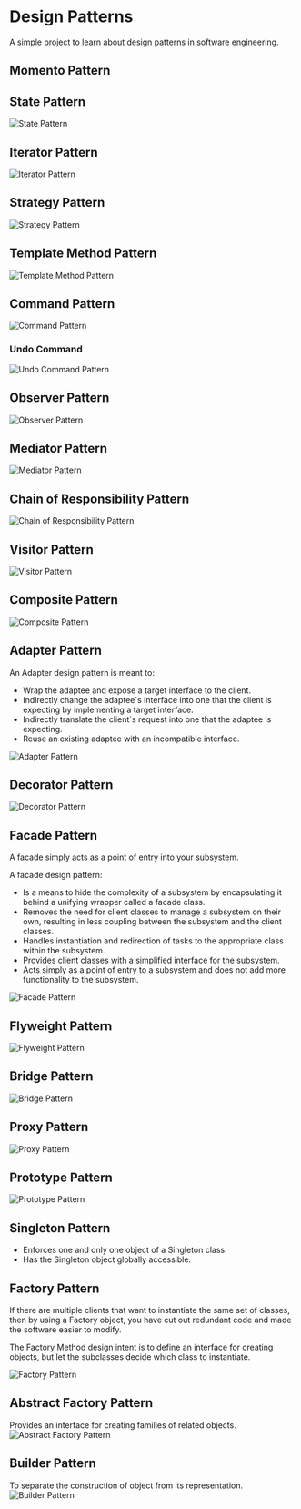 # Design Patterns
A simple project to learn about design patterns in software engineering.

## Momento Pattern


## State Pattern
![State Pattern](./images/state-pattern.svg)

## Iterator Pattern
![Iterator Pattern](./images/iterator-pattern.svg)

## Strategy Pattern
![Strategy Pattern](./images/strategy-pattern.svg)

## Template Method Pattern
![Template Method Pattern](./images/template-method-pattern.svg)

## Command Pattern
![Command Pattern](./images/command-pattern.svg)

### Undo Command 
![Undo Command Pattern](./images/undo-command-pattern.svg)

## Observer Pattern
![Observer Pattern](./images/observer-pattern.svg)

## Mediator Pattern
![Mediator Pattern](./images/mediator-pattern.svg)

## Chain of Responsibility Pattern
![Chain of Responsibility Pattern](./images/chain-of-responsibility-pattern.svg)

## Visitor Pattern
![Visitor Pattern](./images/visitor-pattern.svg)

## Composite Pattern
![Composite Pattern](./images/composite-pattern.svg)

## Adapter Pattern

An Adapter design pattern is meant to:
- Wrap the adaptee and expose a target interface to the client.
- Indirectly change the adaptee`s interface into one that the client is expecting by implementing a target interface.
- Indirectly translate the client`s request into one that the adaptee is expecting.
- Reuse an existing adaptee with an incompatible interface.

![Adapter Pattern](./images/adapter-pattern.svg)


## Decorator Pattern
![Decorator Pattern](./images/decorator-pattern.svg)

## Facade Pattern

A facade simply acts as a point of entry into your subsystem.

A facade design pattern: 
- Is a means to hide the complexity of a subsystem by encapsulating it behind a unifying wrapper called a facade class.
- Removes the need for client classes to manage a subsystem on their own, resulting in less coupling between the
  subsystem and the client classes.
- Handles instantiation and redirection of tasks to the appropriate class within the subsystem.
- Provides client classes with a simplified interface for the subsystem.
- Acts simply as a point of entry to a subsystem and does not add more functionality to the subsystem.

![Facade Pattern](./images/facade-pattern.svg)

## Flyweight Pattern
![Flyweight Pattern](./images/flyweight-pattern.svg)

## Bridge Pattern
![Bridge Pattern](./images/bridge-pattern.svg)

## Proxy Pattern
![Proxy Pattern](./images/proxy-pattern.svg)

## Prototype Pattern
![Prototype Pattern](./images/prototype-pattern.svg)

## Singleton Pattern
- Enforces one and only one object of a Singleton class.
- Has the Singleton object globally accessible.

## Factory Pattern
If there are multiple clients that want to instantiate the same set of classes, then by using a Factory object, you 
have cut out redundant code and made the software easier to modify.

The Factory Method design intent is to define an interface for creating objects, but let the subclasses decide which
class to instantiate.

![Factory Pattern](./images/factory-pattern.svg)

## Abstract Factory Pattern
Provides an interface for creating families of related objects.
![Abstract Factory Pattern](./images/abstract-factory-pattern.svg)

## Builder Pattern
To separate the construction of object from its representation.
![Builder Pattern](./images/builder-pattern.svg)
